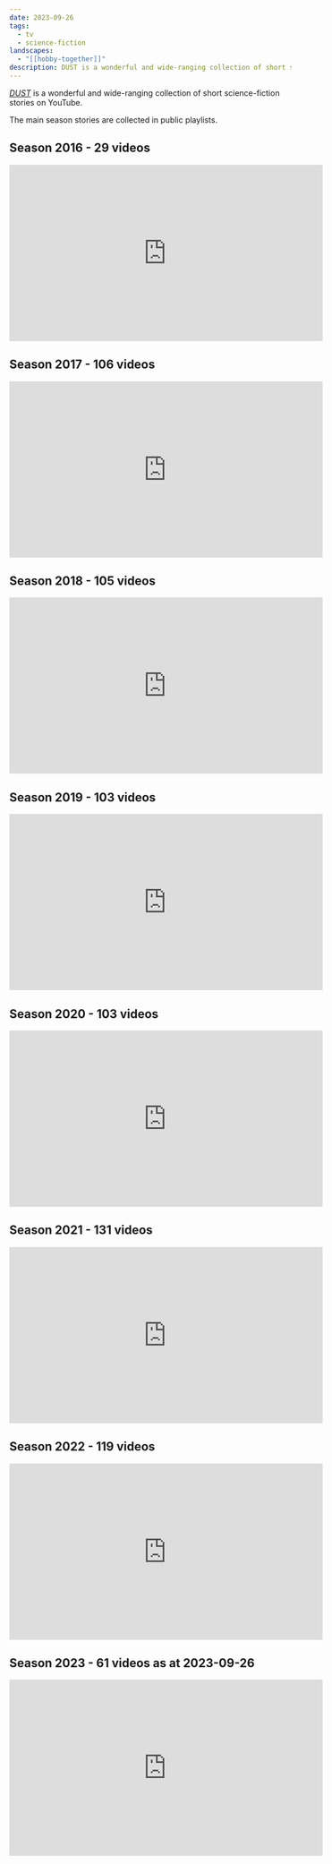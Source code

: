 ```yaml
---
date: 2023-09-26
tags:
  - tv
  - science-fiction
landscapes:
  - "[[hobby-together]]"
description: DUST is a wonderful and wide-ranging collection of short science-fiction stories on YouTube.
---
```

*[DUST](https://www.youtube.com/@watchdust)* is a wonderful and wide-ranging collection of short science-fiction stories on YouTube.

The main season stories are collected in public playlists.

## Season 2016 - 29 videos
<iframe width="560" height="315" src="https://www.youtube.com/embed/videoseries?si=3GONX7Bpbji3nddO&amp;list=PLTUN1CaiMGrhspZbPyX8nw8fP-o9lSLX3" title="YouTube video player" frameborder="0" allow="accelerometer; autoplay; clipboard-write; encrypted-media; gyroscope; picture-in-picture; web-share" allowfullscreen></iframe>

## Season 2017 - 106 videos
<iframe width="560" height="315" src="https://www.youtube.com/embed/videoseries?si=e8PxqBA9LQYN7IS2&amp;list=PLTUN1CaiMGrg-6HC3PzPHsF6cprAjYrqw" title="YouTube video player" frameborder="0" allow="accelerometer; autoplay; clipboard-write; encrypted-media; gyroscope; picture-in-picture; web-share" allowfullscreen></iframe>

## Season 2018 - 105 videos
<iframe width="560" height="315" src="https://www.youtube.com/embed/videoseries?si=kW-7zbCQrs2yRAqg&amp;list=PLTUN1CaiMGri0G8NEZAn6pcpzsApLE1f_" title="YouTube video player" frameborder="0" allow="accelerometer; autoplay; clipboard-write; encrypted-media; gyroscope; picture-in-picture; web-share" allowfullscreen></iframe>

## Season 2019 - 103 videos
<iframe width="560" height="315" src="https://www.youtube.com/embed/videoseries?si=Dd06P7r-L9nyAFWj&amp;list=PLTUN1CaiMGrh-YMwD7tGFvlSOxOLgqioB" title="YouTube video player" frameborder="0" allow="accelerometer; autoplay; clipboard-write; encrypted-media; gyroscope; picture-in-picture; web-share" allowfullscreen></iframe>

## Season 2020 - 103 videos
<iframe width="560" height="315" src="https://www.youtube.com/embed/videoseries?si=TIE8EOpbzdFggVyS&amp;list=PLTUN1CaiMGrj0OvXG2mNFSLc4iu-nuT96" title="YouTube video player" frameborder="0" allow="accelerometer; autoplay; clipboard-write; encrypted-media; gyroscope; picture-in-picture; web-share" allowfullscreen></iframe>

## Season 2021 - 131 videos
<iframe width="560" height="315" src="https://www.youtube.com/embed/videoseries?si=czvKDg7VUDDWQXFa&amp;list=PLTUN1CaiMGrhsjGvMuN0Qk-Q5pRrmloMC" title="YouTube video player" frameborder="0" allow="accelerometer; autoplay; clipboard-write; encrypted-media; gyroscope; picture-in-picture; web-share" allowfullscreen></iframe>

## Season 2022 - 119 videos
<iframe width="560" height="315" src="https://www.youtube.com/embed/videoseries?si=2kFNCFkcoF4a7px0&amp;list=PLTUN1CaiMGrhs47jK3Z6AE36XqQOH7TUG" title="YouTube video player" frameborder="0" allow="accelerometer; autoplay; clipboard-write; encrypted-media; gyroscope; picture-in-picture; web-share" allowfullscreen></iframe>

## Season 2023 - 61 videos as at 2023-09-26
<iframe width="560" height="315" src="https://www.youtube.com/embed/videoseries?si=Ess3QfJe0WH4rINe&amp;list=PLTUN1CaiMGrje1VjvnEzmtCMs8zw4Y3M4" title="YouTube video player" frameborder="0" allow="accelerometer; autoplay; clipboard-write; encrypted-media; gyroscope; picture-in-picture; web-share" allowfullscreen></iframe>

